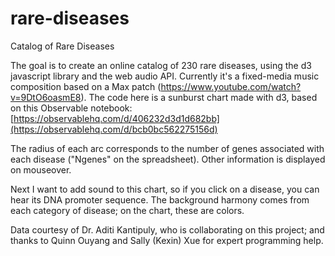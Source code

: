 # rare-diseases

Catalog of Rare Diseases

The goal is to create an online catalog of 230 rare diseases, using the d3 javascript library and the web audio API. Currently it's a fixed-media music composition based on a Max patch (https://www.youtube.com/watch?v=9DtO6oasmE8).
The code here is a sunburst chart made with d3, based on this Observable notebook: [https://observablehq.com/d/406232d3d1d682bb](https://observablehq.com/d/bcb0bc562275156d)

The radius of each arc corresponds to the number of genes associated with each disease ("Ngenes" on the spreadsheet). Other information is displayed on mouseover.

Next I want to add sound to this chart, so if you click on a disease, you can hear its DNA promoter sequence. The background harmony comes from each category of disease; on the chart, these are colors.

Data courtesy of Dr. Aditi Kantipuly, who is collaborating on this project; and thanks to Quinn Ouyang and Sally (Kexin) Xue for expert programming help.
